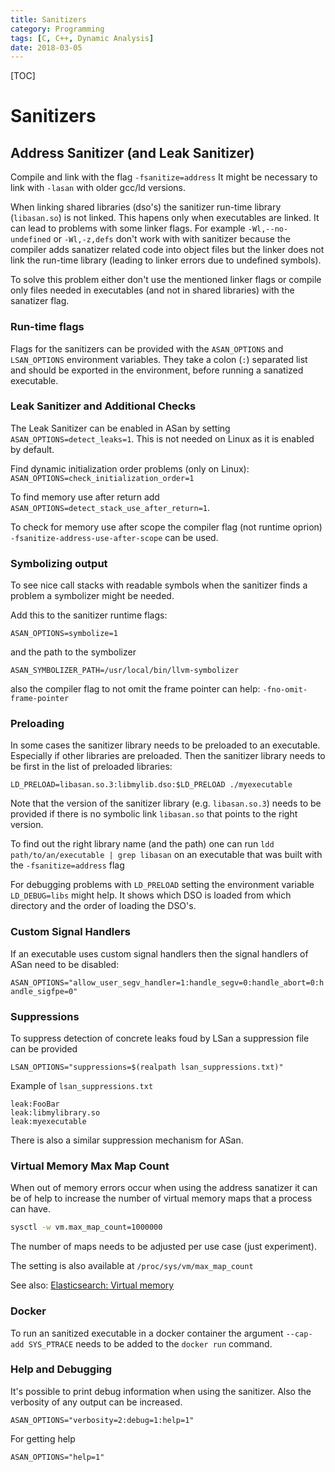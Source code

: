 ```yaml
---
title: Sanitizers
category: Programming
tags: [C, C++, Dynamic Analysis]
date: 2018-03-05
---
```

[TOC]

# Sanitizers

## Address Sanitizer (and Leak Sanitizer)

Compile and link with the flag `-fsanitize=address`
It might be necessary to link with `-lasan` with older gcc/ld versions.

When linking shared libraries (dso's) the sanitizer run-time library (`libasan.so`) is not linked. This hapens only when executables are linked.
It can lead to problems with some linker flags. For example `-Wl,--no-undefined` or `-Wl,-z,defs` don't work with with sanitizer because the compiler
adds sanatizer related code into object files but the linker does not link the run-time library (leading to linker errors due to undefined symbols).

To solve this problem either don't use the mentioned linker flags or compile only files needed in executables (and not in shared libraries) with the sanatizer flag.

### Run-time flags

Flags for the sanitizers can be provided with the `ASAN_OPTIONS` and `LSAN_OPTIONS` environment variables. They take a colon (`:`) separated list and should be exported in the environment, before running a sanatized executable.

### Leak Sanitizer and Additional Checks

The Leak Sanitizer can be enabled in ASan by setting `ASAN_OPTIONS=detect_leaks=1`. This is not needed on Linux as it is enabled by default.

Find dynamic initialization order problems (only on Linux):
`ASAN_OPTIONS=check_initialization_order=1`

To find memory use after return add `ASAN_OPTIONS=detect_stack_use_after_return=1`.

To check for memory use after scope the compiler flag (not runtime oprion) `-fsanitize-address-use-after-scope` can be used.


### Symbolizing output

To see nice call stacks with readable symbols when the sanitizer finds a problem a symbolizer might be needed.

Add this to the sanitizer runtime flags:

`ASAN_OPTIONS=symbolize=1`

and the path to the symbolizer

`ASAN_SYMBOLIZER_PATH=/usr/local/bin/llvm-symbolizer`

also the compiler flag to not omit the frame pointer can help: `-fno-omit-frame-pointer`

### Preloading

In some cases the sanitizer library needs to be preloaded to an executable. Especially if other libraries are preloaded. Then the sanitizer library needs to be first in the list of preloaded libraries:

`LD_PRELOAD=libasan.so.3:libmylib.dso:$LD_PRELOAD ./myexecutable`

Note that the version of the sanitizer library (e.g. `libasan.so.3`) needs to be provided if there is no symbolic link `libasan.so` that points to the right version.

To find out the right library name (and the path) one can run
`ldd path/to/an/executable | grep libasan`
on an executable that was built with the `-fsanitize=address` flag

For debugging problems with `LD_PRELOAD` setting the environment variable `LD_DEBUG=libs` might help. It shows which DSO is loaded from which directory and the order of loading the DSO's.

### Custom Signal Handlers

If an executable uses custom signal handlers then the signal handlers of ASan need to be disabled:

`ASAN_OPTIONS="allow_user_segv_handler=1:handle_segv=0:handle_abort=0:handle_sigfpe=0"`

### Suppressions

To suppress detection of concrete leaks foud by LSan a suppression file can be provided

`LSAN_OPTIONS="suppressions=$(realpath lsan_suppressions.txt)"`

Example of `lsan_suppressions.txt`

```
leak:FooBar
leak:libmylibrary.so
leak:myexecutable
```

There is also a similar suppression mechanism for ASan.

### Virtual Memory Max Map Count

When out of memory errors occur when using the address sanatizer it can be of help to increase
the number of virtual memory maps that a process can have.

```bash
sysctl -w vm.max_map_count=1000000
```

The number of maps needs to be adjusted per use case (just experiment).

The setting is also available at `/proc/sys/vm/max_map_count`

See also: [Elasticsearch: Virtual memory](https://www.elastic.co/guide/en/elasticsearch/reference/current/vm-max-map-count.html)

### Docker

To run an sanitized executable in a docker container the argument `--cap-add SYS_PTRACE` needs to be added to the `docker run` command.

### Help and Debugging

It's possible to print debug information when using the sanitizer. Also the verbosity
of any output can be increased.

`ASAN_OPTIONS="verbosity=2:debug=1:help=1"`

For getting help 

`ASAN_OPTIONS="help=1"`
